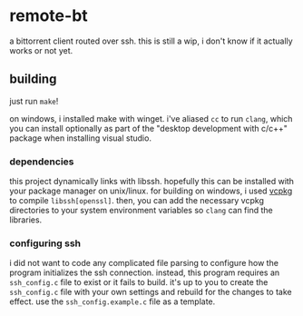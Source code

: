 # remote-bt
a bittorrent client routed over ssh. this is still a wip, i don't know if it actually works or not yet.
## building
just run `make`!

on windows, i installed make with winget. i've aliased `cc` to run `clang`, which you can install optionally as part of the "desktop development with c/c++" package when installing visual studio.
### dependencies
this project dynamically links with libssh. hopefully this can be installed with your package manager on unix/linux. for building on windows, i used [vcpkg](https://github.com/microsoft/vcpkg) to compile `libssh[openssl]`. then, you can add the necessary vcpkg directories to your system environment variables so `clang` can find the libraries.
### configuring ssh
i did not want to code any complicated file parsing to configure how the program initializes the ssh connection. instead, this program requires an `ssh_config.c` file to exist or it fails to build. it's up to you to create the `ssh_config.c` file with your own settings and rebuild for the changes to take effect. use the `ssh_config.example.c` file as a template.
